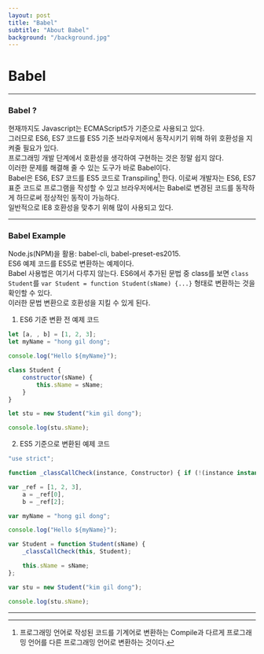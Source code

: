 ```yaml
---
layout: post
title: "Babel"
subtitle: "About Babel"
background: "/background.jpg"
---
```


# Babel

***

### Babel ?
현재까지도 Javascript는 ECMAScript5가 기준으로 사용되고 있다.  
그러므로 ES6, ES7 코드를 ES5 기준 브라우저에서 동작시키기 위해 하위 호환성을 지켜줄 필요가 있다.  
프로그래밍 개발 단계에서 호환성을 생각하여 구현하는 것은 정말 쉽지 않다.  
이러한 문제를 해결해 줄 수 있는 도구가 바로 Babel이다.  
Babel은 ES6, ES7 코드를 ES5 코드로 Transpiling[^Transpile] 한다. 
이로써 개발자는 ES6, ES7 표준 코드로 프로그램을 작성할 수 있고 브라우저에서는 Babel로 변경된 코드를 동작하게 하므로써 정상적인 동작이 가능하다.  
일반적으로 IE8 호환성을 맞추기 위해 많이 사용되고 있다.  

[^Transpile]: 프로그래밍 언어로 작성된 코드를 기계어로 변환하는 Compile과 다르게 프로그래밍 언어를 다른 프로그래밍 언어로 변환하는 것이다.  

***

### Babel Example
Node.js(NPM)을 활용: babel-cli, babel-preset-es2015.  
ES6 예제 코드를 ES5로 변환하는 예제이다.  
Babel 사용법은 여기서 다루지 않는다. 
ES6에서 추가된 문법 중 class를 보면 `class Student`를 `var Student = function Student(sName) {...}` 형태로 변환하는 것을 확인할 수 있다.  
이러한 문법 변환으로 호환성을 지킬 수 있게 된다.  

1. ES6 기준 변환 전 예제 코드
```javascript
let [a, , b] = [1, 2, 3];
let myName = "hong gil dong";

console.log("Hello ${myName}");

class Student {
    constructor(sName) {
        this.sName = sName;
    }
}

let stu = new Student("kim gil dong");

console.log(stu.sName);


```
2. ES5 기준으로 변환된 예제 코드
```javascript
"use strict";

function _classCallCheck(instance, Constructor) { if (!(instance instanceof Constructor)) { throw new TypeError("Cannot call a class as a function"); } }

var _ref = [1, 2, 3],
    a = _ref[0],
    b = _ref[2];

var myName = "hong gil dong";

console.log("Hello ${myName}");

var Student = function Student(sName) {
    _classCallCheck(this, Student);

    this.sName = sName;
};

var stu = new Student("kim gil dong");

console.log(stu.sName);
```

***
